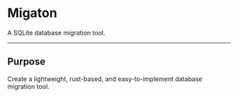 # Migaton

A SQLite database migration tool.

_ _ _

## Purpose

Create a lightweight, rust-based, and easy-to-implement database migration tool.

